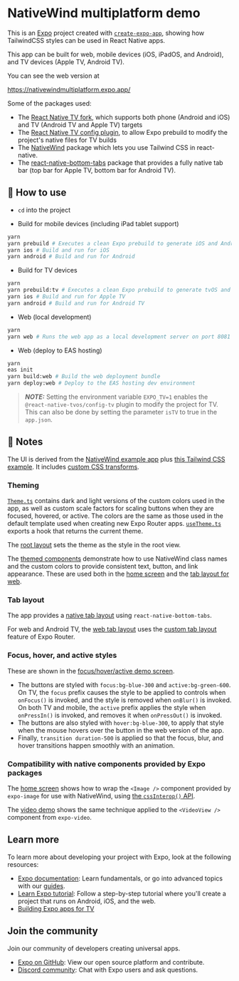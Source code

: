 # NativeWind multiplatform demo

This is an [Expo](https://expo.dev) project created with [`create-expo-app`](https://www.npmjs.com/package/create-expo-app), showing how TailwindCSS styles can be used in React Native apps.

This app can be built for web, mobile devices (iOS, iPadOS, and Android), and TV devices (Apple TV, Android TV).

You can see the web version at

https://nativewindmultiplatform.expo.app/

Some of the packages used:

- The [React Native TV fork](https://github.com/react-native-tvos/react-native-tvos), which supports both phone (Android and iOS) and TV (Android TV and Apple TV) targets
- The [React Native TV config plugin](https://github.com/react-native-tvos/config-tv/tree/main/packages/config-tv), to allow Expo prebuild to modify the project's native files for TV builds
- The [NativeWind](https://www.nativewind.dev/) package which lets you use Tailwind CSS in react-native.
- The [react-native-bottom-tabs](https://github.com/okwasniewski/react-native-bottom-tabs) package that provides a fully native tab bar (top bar for Apple TV, bottom bar for Android TV).

## 🚀 How to use

- `cd` into the project

- Build for mobile devices (including iPad tablet support)

```sh
yarn
yarn prebuild # Executes a clean Expo prebuild to generate iOS and Android native files
yarn ios # Build and run for iOS
yarn android # Build and run for Android
```

- Build for TV devices

```sh
yarn
yarn prebuild:tv # Executes a clean Expo prebuild to generate tvOS and Android TV native files
yarn ios # Build and run for Apple TV
yarn android # Build and run for Android TV
```

- Web (local development)

```sh
yarn
yarn web # Runs the web app as a local development server on port 8081
```

- Web (deploy to EAS hosting)

```sh
yarn
eas init
yarn build:web # Build the web deployment bundle
yarn deploy:web # Deploy to the EAS hosting dev environment
```

> **_NOTE:_**
> Setting the environment variable `EXPO_TV=1` enables the `@react-native-tvos/config-tv` plugin to modify the project for TV.
> This can also be done by setting the parameter `isTV` to true in the `app.json`.

## 📝 Notes

The UI is derived from the [NativeWind example app](https://github.com/nativewind/nativewind/tree/main/examples/expo-router) plus [this Tailwind CSS example](https://tailwindcomponents.com/component/premium-banner-around-button). It includes [custom CSS transforms](./global.css).

### Theming

[`Theme.ts`](./constants/Theme.ts) contains dark and light versions of the custom colors used in the app, as well as custom scale factors for scaling buttons when they are focused, hovered, or active. The colors are the same as those used in the default template used when creating new Expo Router apps. [`useTheme.ts`](./hooks/useTheme.ts) exports a hook that returns the current theme.

The [root layout](./app/_layout.tsx) sets the theme as the style in the root view.

The [themed components](./components) demonstrate how to use NativeWind class names and the custom colors to provide consistent text, button, and link appearance. These are used both in the [home screen](<./app/(tabs)/index.tsx>) and the [tab layout for web](./layouts/TabLayout.tsx).

### Tab layout

The app provides a [native tab layout](./layouts/TabLayout.tsx) using `react-native-bottom-tabs`.

For web and Android TV, the [web tab layout](./layouts/TabLayout.web.tsx) uses the [custom tab layout](https://docs.expo.dev/router/advanced/custom-tabs/) feature of Expo Router.

### Focus, hover, and active styles

These are shown in the [focus/hover/active demo screen](<./app/(tabs)/tvdemo.tsx>).

- The buttons are styled with `focus:bg-blue-300` and `active:bg-green-600`. On TV, the `focus` prefix causes the style to be applied to controls when `onFocus()` is invoked, and the style is removed when `onBlur()` is invoked. On both TV and mobile, the `active` prefix applies the style when `onPressIn()` is invoked, and removes it when `onPressOut()` is invoked.
- The buttons are also styled with `hover:bg-blue-300`, to apply that style when the mouse hovers over the button in the web version of the app.
- Finally, `transition duration-500` is applied so that the focus, blur, and hover transitions happen smoothly with an animation.

### Compatibility with native components provided by Expo packages

The [home screen](<./app/(tabs)/index.tsx>) shows how to wrap the `<Image />` component provided by `expo-image` for use with NativeWind, using [the `cssInterop()` API](https://www.nativewind.dev/api/css-interop).

The [video demo](./components/VideoTest.tsx) shows the same technique applied to the `<VideoView />` component from `expo-video`.

## Learn more

To learn more about developing your project with Expo, look at the following resources:

- [Expo documentation](https://docs.expo.dev/): Learn fundamentals, or go into advanced topics with our [guides](https://docs.expo.dev/guides).
- [Learn Expo tutorial](https://docs.expo.dev/learn): Follow a step-by-step tutorial where you'll create a project that runs on Android, iOS, and the web.
- [Building Expo apps for TV](https://docs.expo.dev/guides/building-for-tv/)

## Join the community

Join our community of developers creating universal apps.

- [Expo on GitHub](https://github.com/expo/expo): View our open source platform and contribute.
- [Discord community](https://chat.expo.dev): Chat with Expo users and ask questions.
